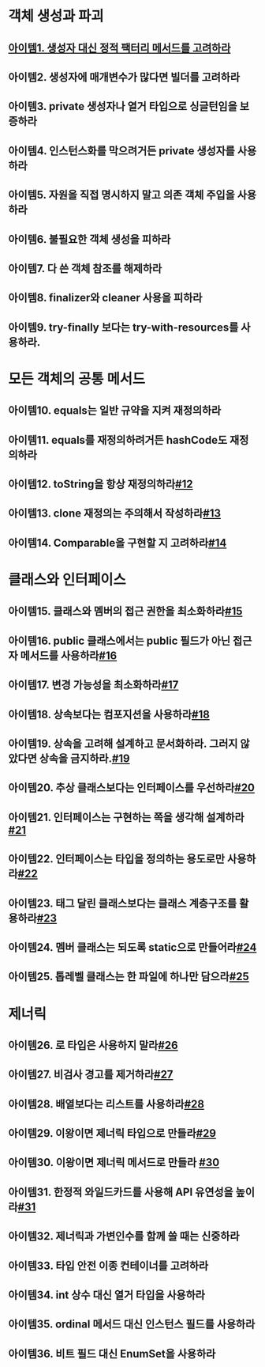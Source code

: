 # 객체 생성과 파괴

 ## [아이템1. 생성자 대신 정적 팩터리 메서드를 고려하라](book/effectivejava/item1~11.md)

## 아이템2. 생성자에 매개변수가 많다면 빌더를 고려하라


## 아이템3. private 생성자나 열거 타입으로 싱글턴임을 보증하라

## 아이템4. 인스턴스화를 막으려거든 private 생성자를 사용하라


## 아이템5. 자원을 직접 명시하지 말고 의존 객체 주입을 사용하라


## 아이템6. 불필요한 객체 생성을 피하라


## 아이템7. 다 쓴 객체 참조를 해제하라


## 아이템8. finalizer와 cleaner 사용을 피하라

## 아이템9.  try-finally 보다는 try-with-resources를 사용하라.

# 모든 객체의 공통 메서드
## 아이템10.  equals는 일반 규약을 지켜 재정의하라

## 아이템11. equals를 재정의하려거든 hashCode도 재정의하라

## 아이템12.  toString을 항상 재정의하라[#12](book/effectivejava/item12.md)

## 아이템13. clone 재정의는 주의해서 작성하라[#13](book/effectivejava/item13.md)

## 아이템14. Comparable을 구현할 지 고려하라[#14](book/effectivejava/item14.md)

# 클래스와 인터페이스
## 아이템15. 클래스와 멤버의 접근 권한을 최소화하라[#15](book/effectivejava/item15.md)

## 아이템16. public 클래스에서는 public 필드가 아닌 접근자 메서드를 사용하라[#16](book/effectivejava/item16.md)

## 아이템17. 변경 가능성을 최소화하라[#17](book/effectivejava/item17.md)

## 아이템18. 상속보다는 컴포지션을 사용하라[#18](book/effectivejava/item18.md)

## 아이템19. 상속을 고려해 설계하고 문서화하라. 그러지 않았다면 상속을 금지하라.[#19](book/effectivejava/item19.md)

## 아이템20. 추상 클래스보다는 인터페이스를 우선하라[#20](book/effectivejava/item20.md)

## 아이템21. 인터페이스는 구현하는 쪽을 생각해 설계하라[#21](book/effectivejava/item21.md)

## 아이템22. 인터페이스는 타입을 정의하는 용도로만 사용하라[#22](book/effectivejava/item22.md)

## 아이템23. 태그 달린 클래스보다는 클래스 계층구조를 활용하라[#23](book/effectivejava/item23.md)

## 아이템24. 멤버 클래스는 되도록 static으로 만들어라[#24](book/effectivejava/item24.md)

## 아이템25. 톱레벨 클래스는 한 파일에 하나만 담으라[#25](book/effectivejava/item25.md)

# 제너릭
## 아이템26. 로 타입은 사용하지 말라[#26](/book/effectivejava/item26.html)

## 아이템27. 비검사 경고를 제거하라[#27](/book/effectivejava/item27.html)

## 아이템28. 배열보다는 리스트를 사용하라[#28](/book/effectivejava/item28.html)

## 아이템29. 이왕이면 제너릭 타입으로 만들라[#29](/book/effectivejava/item29.html)

## 아이템30. 이왕이면 제너릭 메서드로 만들라 [#30](./item30.md)

## 아이템31. 한정적 와일드카드를 사용해 API 유연성을 높이라[#31](./item31.md)

## 아이템32. 제너릭과 가변인수를 함께 쓸 때는 신중하라

## 아이템33. 타입 안전 이종 컨테이너를 고려하라

## 아이템34. int 상수 대신 열거 타입을 사용하라

## 아이템35. ordinal 메서드 대신 인스턴스 필드를 사용하라

## 아이템36. 비트 필드 대신 EnumSet을 사용하라


<!--stackedit_data:
eyJoaXN0b3J5IjpbMTIyMDIyNDAwMywtMTY5MTc1MDQyNiwzND
k2OTA2MzUsLTM4MzYzMDg5OSwxODQ5NjI4NTk1LC0xMzY0NTEz
MDYsLTM1NjIyNjkxMF19
-->